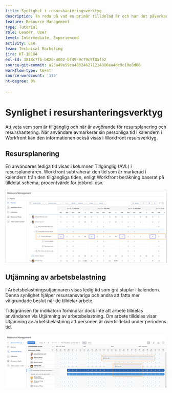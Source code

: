 ```yaml
---
title: Synlighet i resurshanteringsverktyg
description: Ta reda på vad en primär tilldelad är och hur det påverkar hanteringen av dina resurser.
feature: Resource Management
type: Tutorial
role: Leader, User
level: Intermediate, Experienced
activity: use
team: Technical Marketing
jira: KT-10184
exl-id: 3818c7fb-b820-4002-bf49-9c79c9f0afb2
source-git-commit: a25a49e59ca483246271214886ea4dc9c10e8d66
workflow-type: tm+mt
source-wordcount: '175'
ht-degree: 0%

---
```


# Synlighet i resurshanteringsverktyg

Att veta vem som är tillgänglig och när är avgörande för resursplanering och resurshantering. När användare avmarkerar sin personliga tid i kalendern i Workfront kan den informationen också visas i Workfront resursverktyg.

## Resursplanering

En användares lediga tid visas i kolumnen Tillgänglig (AVL) i resursplaneraren. Workfront subtraherar den tid som är markerad i kalendern från den tillgängliga tiden, enligt Workfront beräkning baserat på tilldelat schema, procentvärde för jobbroll osv.

![Tid kvar i tillgänglig kolumn](assets/vis_01.png)

## Utjämning av arbetsbelastning

I Arbetsbelastningsutjämnaren visas ledig tid som grå staplar i kalendern. Denna synlighet hjälper resursansvariga och andra att fatta mer välgrundade beslut när de tilldelar arbete.

Tidsgränsen för indikatorn förhindrar dock inte att arbete tilldelas användaren via Utjämning av arbetsbelastning. Om arbete tilldelas visar Utjämning av arbetsbelastning att personen är övertilldelad under periodens tid.

![Tid för grått fält](assets/vis_02.png)
